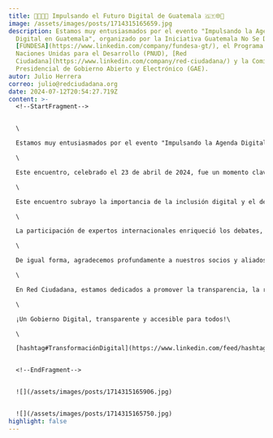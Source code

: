 ```yaml
---
title: 🚀🌐🇬🇹 Impulsando el Futuro Digital de Guatemala 🇬🇹🌐🚀
image: /assets/images/posts/1714315165659.jpg
description: Estamos muy entusiasmados por el evento "Impulsando la Agenda
  Digital en Guatemala", organizado por la Iniciativa Guatemala No Se Detiene -
  [FUNDESA](https://www.linkedin.com/company/fundesa-gt/), el Programa de las
  Naciones Unidas para el Desarrollo (PNUD), [Red
  Ciudadana](https://www.linkedin.com/company/red-ciudadana/) y la Comisión
  Presidencial de Gobierno Abierto y Electrónico (GAE).
autor: Julio Herrera
correo: julio@redciudadana.org
date: 2024-07-12T20:54:27.719Z
content: >-
  <!--StartFragment-->


  \

  Estamos muy entusiasmados por el evento "Impulsando la Agenda Digital en Guatemala", organizado por la Iniciativa Guatemala No Se Detiene - [FUNDESA](https://www.linkedin.com/company/fundesa-gt/), el Programa de las Naciones Unidas para el Desarrollo (PNUD), [Red Ciudadana](https://www.linkedin.com/company/red-ciudadana/) y la Comisión Presidencial de Gobierno Abierto y Electrónico (GAE).\

  \

  Este encuentro, celebrado el 23 de abril de 2024, fue un momento clave para iniciar las conversaciones en la modernización y eficiencia de la gestión pública. Reunió a expertos, formuladores de políticas y partes interesadas para discutir temas cruciales como la identidad digital, la ciberseguridad y la implementación de una plataforma única de pagos.\

  \

  Este encuentro subrayo la importancia de la inclusión digital y el desarrollo sostenible para el futuro próspero de Guatemala. Juntos, estamos dando forma a un panorama digital que empodera a todos los guatemaltecos y impulsa el progreso en todos los sectores.\

  \

  La participación de expertos internacionales enriqueció los debates, fomentando el intercambio de mejores prácticas y ofreciendo visiones sobre las últimas tendencias en transformación digital en el sector público. Queremos expresar nuestro sincero agradecimiento a los destacados expositores [](https://www.linkedin.com/in/ACoAAAADroEBPvr6n--uzEs2CGvC5g1HyWqWaOM)[Jose Clastornik](https://www.linkedin.com/in/jclastor/), [](https://www.linkedin.com/in/ACoAABuqJ_8BKj7y7ciaXgewwGYTOtnq7Ig7x_M)[Camilo Cetina](https://www.linkedin.com/in/camilocetina/) y [](https://www.linkedin.com/in/ACoAABb6VswBmLoBclSPHDMI51YDzNWWjz0WIlI)[Enrique Crespo Peñaherrera](https://www.linkedin.com/in/enrique-crespo-ec/) por su valiosa contribución y conocimientos compartidos durante el evento.\

  \

  De igual forma, agradecemos profundamente a nuestros socios y aliados organizadores Guatemala no se detiene / Fundesa y Programa de las Naciones Unidas para el Desarrollo (PNUD) por su invaluable colaboración. Un abrazo a mis colegas [](https://www.linkedin.com/in/ACoAAAsEOPYB6amkYB0KZPFZ4VQ0mCodvli1T_I)[Shabnam Sabetian](https://www.linkedin.com/in/shabnamsabetian/) y [](https://www.linkedin.com/in/ACoAAAngQ28BysJQfBlu2bylYfUp83wdA3dzVjk)[Ana Isabel Antillón](https://www.linkedin.com/in/ana-isabel-antill%C3%B3n-8935a647/) por el gran trabajo.\

  \

  En Red Ciudadana, estamos dedicados a promover la transparencia, la rendición de cuentas y la colaboración entre ciudadanos e instituciones. En Red Ciudadana trabajamos para garantizar que cada guatemalteco tenga acceso a servicios digitales de alta calidad, independientemente de su ubicación o circunstancias.\

  \

  ¡Un Gobierno Digital, transparente y accesible para todos!\

  \

  [hashtag#TransformaciónDigital](https://www.linkedin.com/feed/hashtag/?keywords=transformaci%C3%B3ndigital&highlightedUpdateUrns=urn%3Ali%3Aactivity%3A7190681236565098497) [hashtag#GobiernoAbierto](https://www.linkedin.com/feed/hashtag/?keywords=gobiernoabierto&highlightedUpdateUrns=urn%3Ali%3Aactivity%3A7190681236565098497) [hashtag#DesarrolloSostenible](https://www.linkedin.com/feed/hashtag/?keywords=desarrollosostenible&highlightedUpdateUrns=urn%3Ali%3Aactivity%3A7190681236565098497) [hashtag#GuatemalaNoSeDetiene](https://www.linkedin.com/feed/hashtag/?keywords=guatemalanosedetiene&highlightedUpdateUrns=urn%3Ali%3Aactivity%3A7190681236565098497)


  <!--EndFragment-->


  ![](/assets/images/posts/1714315165906.jpg)


  ![](/assets/images/posts/1714315165750.jpg)
highlight: false
---
```

